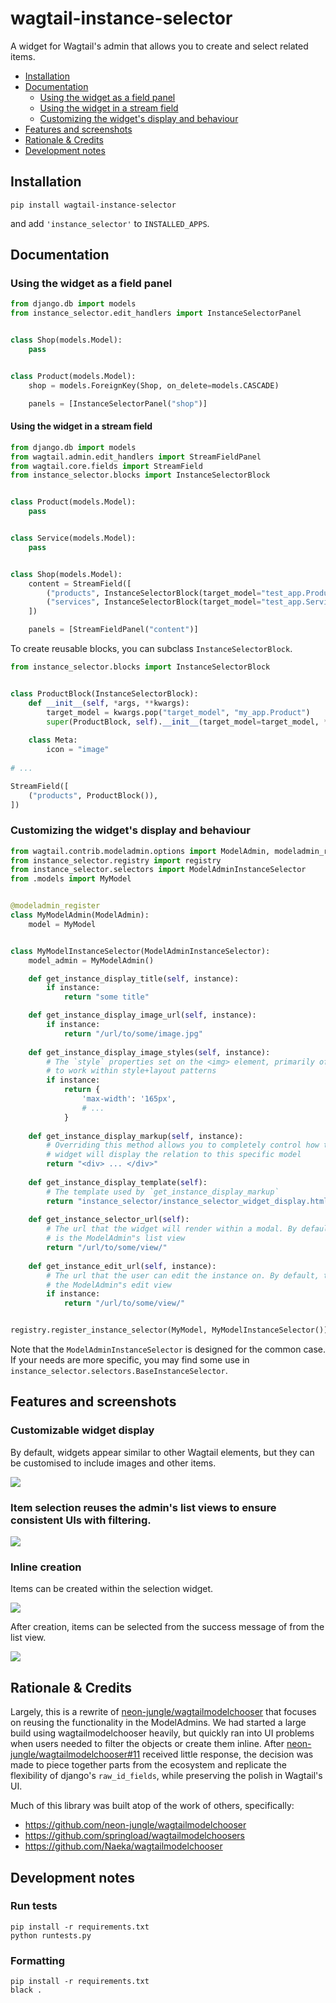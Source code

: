 # wagtail-instance-selector

A widget for Wagtail's admin that allows you to create and select related items.

- [Installation](#installation)
- [Documentation](#documentation)
  - [Using the widget as a field panel](#using-the-widget-as-a-field-panel)
  - [Using the widget in a stream field](#using-the-widget-in-a-stream-field)
  - [Customizing the widget's display and behaviour](#customizing-the-widgets-display-and-behaviour)
- [Features and screenshots](#features-and-screenshots)
- [Rationale & Credits](#rationale--credits)
- [Development notes](#development-notes)


## Installation

```
pip install wagtail-instance-selector
```

and add `'instance_selector'` to `INSTALLED_APPS`.


## Documentation


### Using the widget as a field panel

```python
from django.db import models
from instance_selector.edit_handlers import InstanceSelectorPanel


class Shop(models.Model):
    pass


class Product(models.Model):
    shop = models.ForeignKey(Shop, on_delete=models.CASCADE)

    panels = [InstanceSelectorPanel("shop")]
```


#### Using the widget in a stream field

```python
from django.db import models
from wagtail.admin.edit_handlers import StreamFieldPanel
from wagtail.core.fields import StreamField
from instance_selector.blocks import InstanceSelectorBlock


class Product(models.Model):
    pass


class Service(models.Model):
    pass


class Shop(models.Model):
    content = StreamField([
        ("products", InstanceSelectorBlock(target_model="test_app.Product")),
        ("services", InstanceSelectorBlock(target_model="test_app.Service")),
    ])

    panels = [StreamFieldPanel("content")]
```

To create reusable blocks, you can subclass `InstanceSelectorBlock`.  

```python
from instance_selector.blocks import InstanceSelectorBlock


class ProductBlock(InstanceSelectorBlock):
    def __init__(self, *args, **kwargs):
        target_model = kwargs.pop("target_model", "my_app.Product")
        super(ProductBlock, self).__init__(target_model=target_model, **kwargs)
    
    class Meta:
        icon = "image"
        
# ...

StreamField([
    ("products", ProductBlock()),
])
```


### Customizing the widget's display and behaviour

```python
from wagtail.contrib.modeladmin.options import ModelAdmin, modeladmin_register
from instance_selector.registry import registry
from instance_selector.selectors import ModelAdminInstanceSelector
from .models import MyModel


@modeladmin_register
class MyModelAdmin(ModelAdmin):
    model = MyModel


class MyModelInstanceSelector(ModelAdminInstanceSelector):
    model_admin = MyModelAdmin()

    def get_instance_display_title(self, instance):
        if instance:
            return "some title"

    def get_instance_display_image_url(self, instance):
        if instance:
            return "/url/to/some/image.jpg"
            
    def get_instance_display_image_styles(self, instance):
        # The `style` properties set on the <img> element, primarily of use
        # to work within style+layout patterns
        if instance:
            return {
                'max-width': '165px',
                # ...
            }
        
    def get_instance_display_markup(self, instance):
        # Overriding this method allows you to completely control how the
        # widget will display the relation to this specific model
        return "<div> ... </div>"
        
    def get_instance_display_template(self):
        # The template used by `get_instance_display_markup`
        return "instance_selector/instance_selector_widget_display.html"
        
    def get_instance_selector_url(self):
        # The url that the widget will render within a modal. By default, this 
        # is the ModelAdmin"s list view
        return "/url/to/some/view/"
    
    def get_instance_edit_url(self, instance):
        # The url that the user can edit the instance on. By default, this is 
        # the ModelAdmin"s edit view 
        if instance:
            return "/url/to/some/view/"


registry.register_instance_selector(MyModel, MyModelInstanceSelector())
```

Note that the `ModelAdminInstanceSelector` is designed for the common case. If your needs
are more specific, you may find some use in `instance_selector.selectors.BaseInstanceSelector`.


## Features and screenshots

### Customizable widget display

By default, widgets appear similar to other Wagtail elements, but they can be customised to include images 
and other items.

![](./images/fields.png)


### Item selection reuses the admin's list views to ensure consistent UIs with filtering.

![](./images/list_view.png)


### Inline creation

Items can be created within the selection widget.

![](./images/creation.png)

After creation, items can be selected from the success message of from the list view.

![](./images/post_creation.png)


## Rationale & Credits

Largely, this is a rewrite of [neon-jungle/wagtailmodelchooser](https://github.com/neon-jungle/wagtailmodelchooser) 
that focuses on reusing the functionality in the ModelAdmins. We had started a large build using wagtailmodelchooser 
heavily, but quickly ran into UI problems when users needed to filter the objects or create them inline. After 
[neon-jungle/wagtailmodelchooser#11](https://github.com/neon-jungle/wagtailmodelchooser/issues/11) received little 
response, the decision was made to piece together parts from the ecosystem and replicate the flexibility of 
django's `raw_id_fields`, while preserving the polish in Wagtail's UI.

Much of this library was built atop of the work of others, specifically: 
- https://github.com/neon-jungle/wagtailmodelchooser
- https://github.com/springload/wagtailmodelchoosers
- https://github.com/Naeka/wagtailmodelchooser


## Development notes


### Run tests

```
pip install -r requirements.txt
python runtests.py
```


### Formatting

```
pip install -r requirements.txt
black .
```
